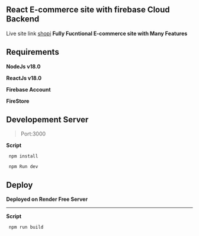 ## React E-commerce site with firebase Cloud Backend

Live site link [shopi](https://shopi-8mqv.onrender.com/)
**Fully Fucntional E-commerce site with Many Features**

## Requirements

**NodeJs v18.0**

**ReactJs v18.0**

**Firebase Account**

**FireStore**

## Developement Server

> Port:3000

**Script**

```
 npm install

 npm Run dev
```

## Deploy

**Deployed on Render Free Server**

---

**Script**

```
 npm run build
```
